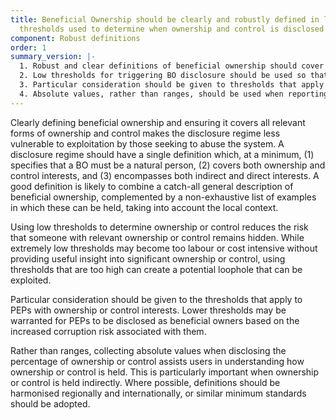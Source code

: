 ```yaml
---
title: Beneficial Ownership should be clearly and robustly defined in law, with low
  thresholds used to determine when ownership and control is disclosed
component: Robust definitions
order: 1
summary_version: |-
  1. Robust and clear definitions of beneficial ownership should cover all relevant forms of ownership and control.
  2. Low thresholds for triggering BO disclosure should be used so that most, or all, people with beneficial ownership and control interests are included in disclosures.
  3. Particular consideration should be given to thresholds that apply to ownership by politically exposed persons (PEPs), with a clear definition used to determine what constitutes a PEP.
  4. Absolute values, rather than ranges, should be used when reporting the percentage of ownership or control that a beneficial owner has.
---
```


Clearly defining beneficial ownership and ensuring it covers all relevant forms of ownership and control makes the disclosure regime less vulnerable to exploitation by those seeking to abuse the system. A disclosure regime should have a single definition which, at a minimum, (1) specifies that a BO must be a natural person, (2) covers both ownership and control interests, and (3) encompasses both indirect and direct interests. A good definition is likely to combine a catch-all general description of beneficial ownership, complemented by a non-exhaustive list of examples in which these can be held, taking into account the local context.

Using low thresholds to determine ownership or control reduces the risk that someone with relevant ownership or control remains hidden. While extremely low thresholds may become too labour or cost intensive without providing useful insight into significant ownership or control, using thresholds that are too high can create a potential loophole that can be exploited.

Particular consideration should be given to the thresholds that apply to PEPs with ownership or control interests. Lower thresholds may be warranted for PEPs to be disclosed as beneficial owners based on the increased corruption risk associated with them.

Rather than ranges, collecting absolute values when disclosing the percentage of ownership or control assists users in understanding how ownership or control is held. This is particularly important when ownership or control is held indirectly. Where possible, definitions should be harmonised regionally and internationally, or similar minimum standards should be adopted.
